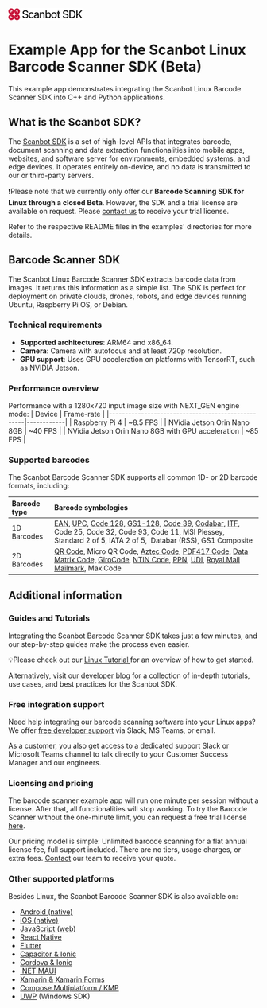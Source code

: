 
![Scanbot SDK Logo](.images/ScanbotSDKLogo.png)

# Example App for the Scanbot Linux Barcode Scanner SDK (Beta)

This example app demonstrates integrating the Scanbot Linux Barcode Scanner SDK into C++ and Python applications.

## What is the Scanbot SDK?

The [Scanbot SDK](https://scanbot.io/?utm_source=github.com&utm_medium=referral&utm_campaign=dev_sites) is a set of high-level APIs that integrates barcode, document scanning and data extraction functionalities into mobile apps, websites, and software server for environments, embedded systems, and edge devices. It operates entirely on-device, and no data is transmitted to our or third-party servers.

❗Please note that we currently only offer our **Barcode Scanning SDK for Linux through a closed Beta**. However, the SDK and a trial license are available on request. Please [contact us](mailto:beta@scanbot.io) to receive your trial license.

Refer to the respective README files in the examples' directories for more details.

## Barcode Scanner SDK

The Scanbot Linux Barcode Scanner SDK extracts barcode data from images. It returns this information as a simple list. The SDK is perfect for deployment on private clouds, drones, robots, and edge devices running Ubuntu, Raspberry Pi OS, or Debian.

### Technical requirements

* **Supported architectures**: ARM64 and x86_64.
* **Camera**: Camera with autofocus and at least 720p resolution.
* **GPU support**: Uses GPU acceleration on platforms with TensorRT, such as NVIDIA Jetson.

### Performance overview

Performance with a 1280x720 input image size with NEXT_GEN engine mode:
| Device                                            | Frame-rate |
|---------------------------------------------------|------------|
| Raspberry Pi 4                                    | ~8.5 FPS   |
| NVidia Jetson Orin Nano 8GB                       | ~40 FPS    |
| NVidia Jetson Orin Nano 8GB with GPU acceleration | ~85 FPS    |

### Supported barcodes

The Scanbot Barcode Scanner SDK supports all common 1D- or 2D barcode formats, including:

| Barcode type | Barcode symbologies                                                                                                                                                                                                                                                                                                                                                                                                                                                                                                                                                                                                                                                                                                                                                                                                                                                                                                                                                                                                                                                 |
|:-------------|:--------------------------------------------------------------------------------------------------------------------------------------------------------------------------------------------------------------------------------------------------------------------------------------------------------------------------------------------------------------------------------------------------------------------------------------------------------------------------------------------------------------------------------------------------------------------------------------------------------------------------------------------------------------------------------------------------------------------------------------------------------------------------------------------------------------------------------------------------------------------------------------------------------------------------------------------------------------------------------------------------------------------------------------------------------------------|
| 1D Barcodes  | [EAN](https://scanbot.io/barcode-scanner-sdk/ean/?utm_source=github.com&utm_medium=referral&utm_campaign=dev_sites), [UPC](https://scanbot.io/barcode-scanner-sdk/upc/?utm_source=github.com&utm_medium=referral&utm_campaign=dev_sites), [Code 128](https://scanbot.io/barcode-scanner-sdk/code-128/?utm_source=github.com&utm_medium=referral&utm_campaign=dev_sites), [GS1-128](https://scanbot.io/barcode-scanner-sdk/gs1-128/?utm_source=github.com&utm_medium=referral&utm_campaign=dev_sites), [Code 39](https://scanbot.io/barcode-scanner-sdk/code-39/?utm_source=github.com&utm_medium=referral&utm_campaign=dev_sites), [Codabar](https://scanbot.io/barcode-scanner-sdk/codabar/?utm_source=github.com&utm_medium=referral&utm_campaign=dev_sites), [ITF](https://scanbot.io/barcode-scanner-sdk/itf-code/?utm_source=github.com&utm_medium=referral&utm_campaign=dev_sites), Code 25, Code 32, Code 93, Code 11, MSI Plessey, Standard 2 of 5, IATA 2 of 5,  Databar (RSS), GS1 Composite                                                                                                                            |
| 2D Barcodes  | [QR Code](https://scanbot.io/glossary/qr-code/?utm_source=github.com&utm_medium=referral&utm_campaign=dev_sites), Micro QR Code, [Aztec Code](https://scanbot.io/barcode-scanner-sdk/aztec-code/?utm_source=github.com&utm_medium=referral&utm_campaign=dev_sites), [PDF417 Code](https://scanbot.io/barcode-scanner-sdk/pdf417/?utm_source=github.com&utm_medium=referral&utm_campaign=dev_sites), [Data Matrix Code,](https://scanbot.io/barcode-scanner-sdk/data-matrix/?utm_source=github.com&utm_medium=referral&utm_campaign=dev_sites) [GiroCode](https://scanbot.io/glossary/giro-code/?utm_source=github.com&utm_medium=referral&utm_campaign=dev_sites), [NTIN Code](https://scanbot.io/glossary/gtin/?utm_source=github.com&utm_medium=referral&utm_campaign=dev_sites), [PPN](https://scanbot.io/glossary/ppn/?utm_source=github.com&utm_medium=referral&utm_campaign=dev_sites), [UDI](https://scanbot.io/glossary/udi/?utm_source=github.com&utm_medium=referral&utm_campaign=dev_sites), [Royal Mail Mailmark](https://scanbot.io/barcode-scanner-sdk/royal-mail/?utm_source=github.com&utm_medium=referral&utm_campaign=dev_sites), MaxiCode |

## Additional information

### Guides and Tutorials

Integrating the Scanbot Barcode Scanner SDK takes just a few minutes, and our step-by-step guides make the process even easier. 

💡Please check out our [Linux Tutorial ](https://scanbot.io/techblog/c-plus-plus-barcode-scanner-raspberry-pi-tutorial/?utm_source=github.com&utm_medium=referral&utm_campaign=dev_sites)for an overview of how to get started.

Alternatively, visit our [developer blog](https://scanbot.io/techblog/?utm_source=github.com&utm_medium=referral&utm_campaign=dev_sites) for a collection of in-depth tutorials, use cases, and best practices for the Scanbot SDK.

### Free integration support

Need help integrating our barcode scanning software into your Linux apps? We offer [free developer support](https://docs.scanbot.io/support/?utm_source=github.com&utm_medium=referral&utm_campaign=dev_sites) via Slack, MS Teams, or email.

As a customer, you also get access to a dedicated support Slack or Microsoft Teams channel to talk directly to your Customer Success Manager and our engineers.

### Licensing and pricing

The barcode scanner example app will run one minute per session without a license. After that, all functionalities will stop working. To try the Barcode Scanner without the one-minute limit, you can request a free trial license [here](mailto:beta@scanbot.io).

Our pricing model is simple: Unlimited barcode scanning for a flat annual license fee, full support included. There are no tiers, usage charges, or extra fees. [Contact](https://scanbot.io/contact-sales/?utm_source=github.com&utm_medium=referral&utm_campaign=dev_sites) our team to receive your quote.

### Other supported platforms

Besides Linux, the Scanbot Barcode Scanner SDK is also available on:

* [Android (native)](https://github.com/doo/scanbot-barcode-scanner-sdk-example-android)
* [iOS (native)](https://github.com/doo/scanbot-barcode-scanner-sdk-example-ios)
* [JavaScript (web)](https://github.com/doo/scanbot-barcode-scanner-sdk-example-web)
* [React Native](https://github.com/doo/scanbot-barcode-scanner-sdk-example-react-native)
* [Flutter](https://github.com/doo/scanbot-barcode-scanner-sdk-example-flutter)
* [Capacitor & Ionic](https://github.com/doo/scanbot-barcode-scanner-sdk-example-capacitor-ionic)
* [Cordova & Ionic](https://github.com/doo/scanbot-barcode-scanner-sdk-example-cordova-ionic)
* [.NET MAUI](https://github.com/doo/scanbot-barcode-sdk-maui-example)
* [Xamarin & Xamarin.Forms](https://github.com/doo/scanbot-barcode-scanner-sdk-example-xamarin)
* [Compose Multiplatform / KMP](https://github.com/doo/scanbot-barcode-scanner-sdk-example-kmp)
* [UWP](https://github.com/doo/scanbot-barcode-scanner-sdk-example-windows) (Windows SDK)